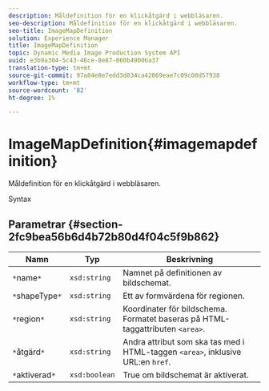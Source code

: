 ```yaml
---
description: Måldefinition för en klickåtgärd i webbläsaren.
seo-description: Måldefinition för en klickåtgärd i webbläsaren.
seo-title: ImageMapDefinition
solution: Experience Manager
title: ImageMapDefinition
topic: Dynamic Media Image Production System API
uuid: e3b9a304-5c43-46ce-8e87-860b49006a37
translation-type: tm+mt
source-git-commit: 97a84e8e7edd3d834ca42069eae7c09c00d57938
workflow-type: tm+mt
source-wordcount: '82'
ht-degree: 1%

---
```



# ImageMapDefinition{#imagemapdefinition}

Måldefinition för en klickåtgärd i webbläsaren.

Syntax

## Parametrar {#section-2fc9bea56b6d4b72b80d4f04c5f9b862}

| Namn | Typ | Beskrivning |
|---|---|---|
| `*`name`*` | `xsd:string` | Namnet på definitionen av bildschemat. |
| `*`shapeType`*` | `xsd:string` | Ett av formvärdena för regionen. |
| `*`region`*` | `xsd:string` | Koordinater för bildschema. Formatet baseras på HTML-taggattributen `<area>`. |
| `*`åtgärd`*` | `xsd:string` | Andra attribut som ska tas med i HTML-taggen `<area>`, inklusive URL:en `href`. |
| `*`aktiverad`*` | `xsd:boolean` | True om bildschemat är aktiverat. |

